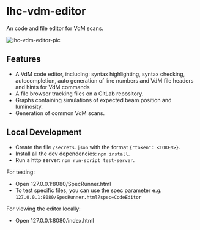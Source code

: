 # lhc-vdm-editor

An code and file editor for VdM scans.

![lhc-vdm-editor-pic](https://user-images.githubusercontent.com/6304200/63268652-f1409280-c294-11e9-92fa-ef0ecc4c37c8.png)

## Features

* A VdM code editor, including: syntax highlighting, syntax checking, autocompletion, auto generation of line numbers and VdM file headers and hints for VdM commands
* A file browser tracking files on a GitLab repository.
* Graphs containing simulations of expected beam position and luminosity.
* Generation of common VdM scans.

## Local Development

* Create the file `/secrets.json` with the format `{"token": <TOKEN>}`.
* Install all the dev dependencies: `npm install`.
* Run a http server: `npm run-script test-server`.

For testing:
* Open 127.0.0.1:8080/SpecRunner.html
* To test specific files, you can use the spec parameter e.g. `127.0.0.1:8080/SpecRunner.html?spec=CodeEditor`

For viewing the editor locally:
* Open 127.0.0.1:8080/index.html
